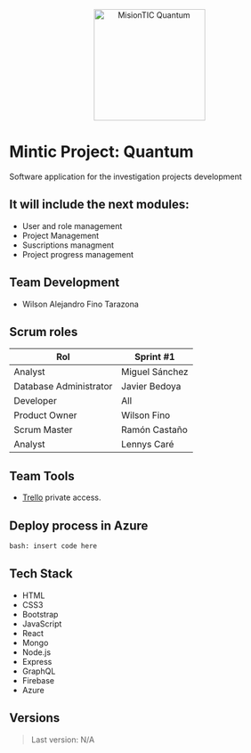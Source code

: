 <div align="center"><img src="https://i.ibb.co/yn7tSgR/Quantumlogo.jpg" alt="MisionTIC Quantum" height="200" /> </div>

# Mintic Project: Quantum
Software application for the investigation projects development
<br>
## It will include the next modules:
* User and role management
* Project Management
* Suscriptions managment
* Project progress management

## Team Development


* Wilson Alejandro Fino Tarazona

## Scrum roles
|Rol | Sprint #1
|--|--|
|Analyst |Miguel Sánchez
|Database Administrator |Javier Bedoya
|Developer |All
|Product Owner |Wilson Fino
|Scrum Master |Ramón Castaño
|Analyst |Lennys Caré



## Team Tools
* [Trello](https://trello.com/b/WnYfbbbc/proyecto-desarrollo-web-mintic) private access.


## Deploy process in Azure
``` html
bash: insert code here
```

## Tech Stack
* HTML
* CSS3
* Bootstrap
* JavaScript
* React
* Mongo
* Node.js
* Express
* GraphQL
* Firebase
* Azure



## Versions
> Last version: N/A


